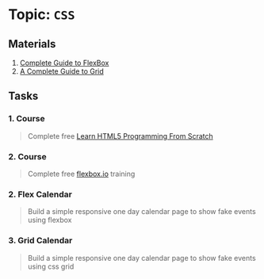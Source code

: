 # Topic: `CSS`

## Materials
1. [Complete Guide to FlexBox](https://css-tricks.com/snippets/css/a-guide-to-flexbox/) 
2. [A Complete Guide to Grid](https://css-tricks.com/snippets/css/complete-guide-grid/)

## Tasks

### 1. Course
> Complete free [Learn HTML5 Programming From Scratch](https://www.udemy.com/learn-html5-programming-from-scratch/)
### 2. Course
>Complete free [flexbox.io](https://flexbox.io) training

### 2. Flex Calendar
>Build a simple responsive one day calendar page to show fake events using flexbox

### 3. Grid Calendar
>Build a simple responsive one day calendar page to show fake events using css grid
